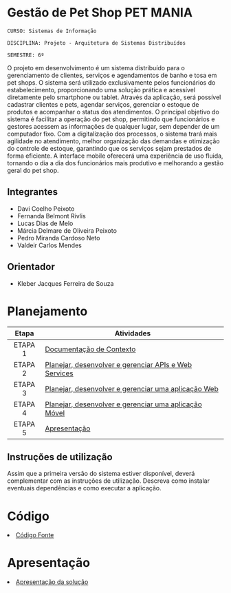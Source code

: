 # Gestão de Pet Shop PET MANIA

`CURSO: Sistemas de Informação`

`DISCIPLINA: Projeto - Arquitetura de Sistemas Distribuídos`

`SEMESTRE: 6º`

O projeto em desenvolvimento é um sistema distribuído para o gerenciamento de clientes, serviços e agendamentos de banho e tosa em pet shops. O sistema será utilizado exclusivamente pelos funcionários do estabelecimento, proporcionando uma solução prática e acessível diretamente pelo smartphone ou tablet. Através da aplicação, será possível cadastrar clientes e pets, agendar serviços, gerenciar o estoque de produtos e acompanhar o status dos atendimentos.
O principal objetivo do sistema é facilitar a operação do pet shop, permitindo que funcionários e gestores acessem as informações de qualquer lugar, sem depender de um computador fixo. Com a digitalização dos processos, o sistema trará mais agilidade no atendimento, melhor organização das demandas e otimização do controle de estoque, garantindo que os serviços sejam prestados de forma eficiente. A interface mobile oferecerá uma experiência de uso fluida, tornando o dia a dia dos funcionários mais produtivo e melhorando a gestão geral do pet shop.


## Integrantes

* Davi Coelho Peixoto
* Fernanda Belmont Rivlis
* Lucas Dias de Melo
* Márcia Delmare de Oliveira Peixoto
* Pedro Miranda Cardoso Neto
* Valdeir Carlos Mendes

## Orientador

* Kleber Jacques Ferreira de Souza

# Planejamento

| Etapa         | Atividades |
|  :----:   | ----------- |
| ETAPA 1         |[Documentação de Contexto](docs/contexto.md) <br> |
| ETAPA 2         |[Planejar, desenvolver e gerenciar APIs e Web Services](docs/backend-apis.md) <br> |
| ETAPA 3         |[Planejar, desenvolver e gerenciar uma aplicação Web](docs/frontend-web.md) |
| ETAPA 4        |[Planejar, desenvolver e gerenciar uma aplicação Móvel](docs/frontend-mobile.md) <br>  |
| ETAPA 5         | [Apresentação](presentation/README.md) |
## Instruções de utilização

Assim que a primeira versão do sistema estiver disponível, deverá complementar com as instruções de utilização. Descreva como instalar eventuais dependências e como executar a aplicação.

# Código

<li><a href="src/README.md"> Código Fonte</a></li>

# Apresentação

<li><a href="presentation/README.md"> Apresentação da solução</a></li>
